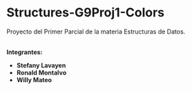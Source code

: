# Structures-G9Proj1-Colors
Proyecto del Primer Parcial de la materia Estructuras de Datos.<br><br>

<b>Integrantes:<b>
- Stefany Lavayen
- Ronald Montalvo
- Willy Mateo
